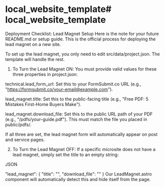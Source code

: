 # local_website_template# local_website_template



Deployment Checklist: Lead Magnet Setup
Here is the note for your future README.md or setup guide. This is the official process for deploying the lead magnet on a new site.

To set up the lead magnet, you only need to edit src/data/project.json. The template will handle the rest.

1. To Turn the Lead Magnet ON:
You must provide valid values for these three properties in project.json:

technical.lead_form_url: Set this to your FormSubmit.co URL (e.g., "https://formsubmit.co/your-email@example.com").

lead_magnet.title: Set this to the public-facing title (e.g., "Free PDF: 5 Mistakes First-Home Buyers Make").

lead_magnet.download_file: Set this to the public URL path of your PDF (e.g., "/pdfs/your-guide.pdf"). This must match the file you placed in public/pdfs/.

If all three are set, the lead magnet form will automatically appear on post and service pages.

2. To Turn the Lead Magnet OFF:
If a specific microsite does not have a lead magnet, simply set the title to an empty string:

JSON

"lead_magnet": {
  "title": "",
  "download_file": ""
}
Our LeadMagnet.astro component will automatically detect this and hide itself from the page.
